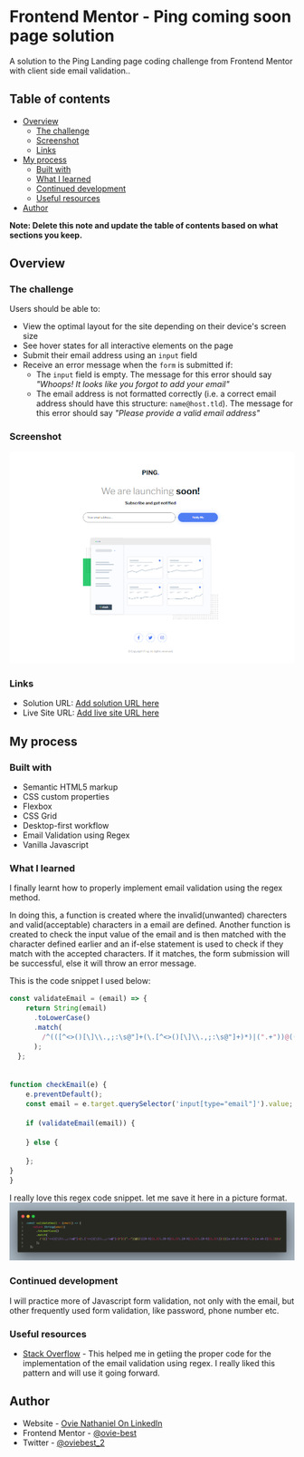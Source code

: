 # Frontend Mentor - Ping coming soon page solution

A solution to the Ping Landing page coding challenge from Frontend Mentor with client side email validation.. 

## Table of contents

- [Overview](#overview)
  - [The challenge](#the-challenge)
  - [Screenshot](#screenshot)
  - [Links](#links)
- [My process](#my-process)
  - [Built with](#built-with)
  - [What I learned](#what-i-learned)
  - [Continued development](#continued-development)
  - [Useful resources](#useful-resources)
- [Author](#author)

**Note: Delete this note and update the table of contents based on what sections you keep.**

## Overview

### The challenge

Users should be able to:

- View the optimal layout for the site depending on their device's screen size
- See hover states for all interactive elements on the page
- Submit their email address using an `input` field
- Receive an error message when the `form` is submitted if:
	- The `input` field is empty. The message for this error should say *"Whoops! It looks like you forgot to add your email"*
	- The email address is not formatted correctly (i.e. a correct email address should have this structure: `name@host.tld`). The message for this error should say *"Please provide a valid email address"*

### Screenshot

![](./Screenshot-ping.png)


### Links

- Solution URL: [Add solution URL here](https://your-solution-url.com)
- Live Site URL: [Add live site URL here](https://your-live-site-url.com)

## My process

### Built with

- Semantic HTML5 markup
- CSS custom properties
- Flexbox
- CSS Grid
- Desktop-first workflow
- Email Validation using Regex
- Vanilla Javascript


### What I learned

I finally learnt how to properly implement email validation using the regex method. 

In doing this, a function is created where the invalid(unwanted) charecters and valid(acceptable) characters in a email are defined. Another function is created to check the input value of the email and is then matched with the character defined earlier and an if-else statement is used to check if they match with the accepted characters. If it matches, the form submission will be successful, else it will throw an error message.

This is the code snippet I used below:

```js
const validateEmail = (email) => {
    return String(email)
      .toLowerCase()
      .match(
        /^(([^<>()[\]\\.,;:\s@"]+(\.[^<>()[\]\\.,;:\s@"]+)*)|(".+"))@((\[[0-9]{1,3}\.[0-9]{1,3}\.[0-9]{1,3}\.[0-9]{1,3}\])|(([a-zA-Z\-0-9]+\.)+[a-zA-Z]{2,}))$/
      );
  };


function checkEmail(e) {
    e.preventDefault();
    const email = e.target.querySelector('input[type="email"]').value;

    if (validateEmail(email)) {
        
    } else {
       
    };
}
}
```

I really love this regex code snippet.
let me save it here in a picture format.
![](./regex-email-validation.png)

### Continued development

I will practice more of Javascript form validation, not only with the email, but other frequently used form validation, like password, phone number etc.



### Useful resources

- [Stack Overflow](https://www.example.com) - This helped me in getiing the proper code for the implementation of the email validation using regex. I really liked this pattern and will use it going forward.


## Author

- Website - [Ovie Nathaniel On LinkedIn](https://www.linkedin.com/in/ovie-nathaniel/)
- Frontend Mentor - [@ovie-best](https://www.frontendmentor.io/profile/ovie-best)
- Twitter - [@oviebest_2](https://twitter.com/oviebest_2)
